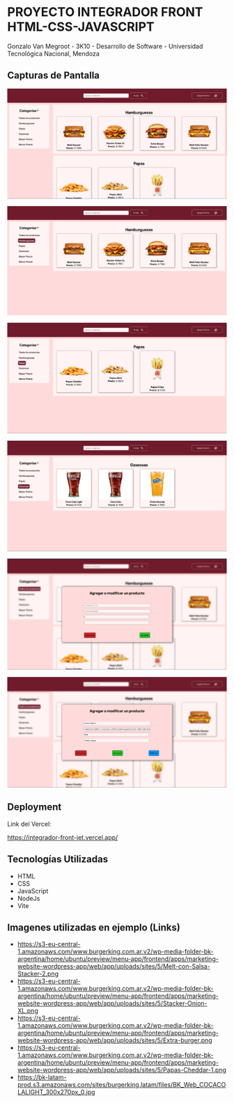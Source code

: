 # PROYECTO INTEGRADOR FRONT HTML-CSS-JAVASCRIPT
Gonzalo Van Megroot - 3K10 - Desarrollo de Software - Universidad Tecnológica Nacional, Mendoza

## Capturas de Pantalla
![Principal](./capturas/principal1.png)

![Hamburguesas](./capturas/burger.png)

![Papas](./capturas/papas.png)

![Gaseosas](./capturas/gaseosas.png)

![PopUP 1](./capturas/popup.png)

![PopUP 2](./capturas/popup2.png)

## Deployment

Link del Vercel:

https://integrador-front-jet.vercel.app/

## Tecnologías Utilizadas

- HTML
- CSS
- JavaScript
- NodeJs
- Vite

## Imagenes utilizadas en ejemplo (Links)

- https://s3-eu-central-1.amazonaws.com/www.burgerking.com.ar.v2/wp-media-folder-bk-argentina/home/ubuntu/preview/menu-app/frontend/apps/marketing-website-wordpress-app/web/app/uploads/sites/5/Melt-con-Salsa-Stacker-2.png
- https://s3-eu-central-1.amazonaws.com/www.burgerking.com.ar.v2/wp-media-folder-bk-argentina/home/ubuntu/preview/menu-app/frontend/apps/marketing-website-wordpress-app/web/app/uploads/sites/5/Stacker-Onion-XL.png
- https://s3-eu-central-1.amazonaws.com/www.burgerking.com.ar.v2/wp-media-folder-bk-argentina/home/ubuntu/preview/menu-app/frontend/apps/marketing-website-wordpress-app/web/app/uploads/sites/5/Extra-burger.png
- https://s3-eu-central-1.amazonaws.com/www.burgerking.com.ar.v2/wp-media-folder-bk-argentina/home/ubuntu/preview/menu-app/frontend/apps/marketing-website-wordpress-app/web/app/uploads/sites/5/Papas-Cheddar-1.png
- https://bk-latam-prod.s3.amazonaws.com/sites/burgerking.latam/files/BK_Web_COCACOLALIGHT_300x270px_0.jpg

